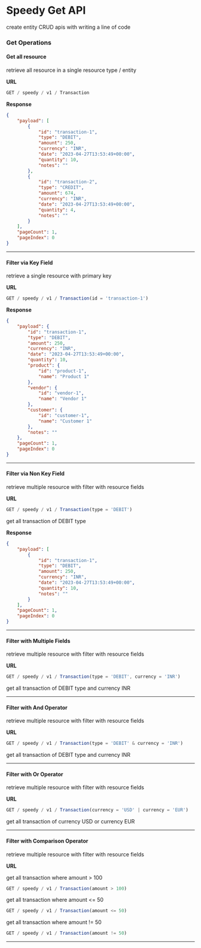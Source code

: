 # Speedy Get API

create entity CRUD apis with writing a line of code

### Get Operations

#### Get all resource

retrieve all resource in a single resource type / entity

**URL**

```javascript
GET / speedy / v1 / Transaction
```

**Response**

```json
{
    "payload": [
        {
            "id": "transaction-1",
            "type": "DEBIT",
            "amount": 250,
            "currency": "INR",
            "date": "2023-04-27T13:53:49+00:00",
            "quantity": 10,
            "notes": ""
        },
        {
            "id": "transaction-2",
            "type": "CREDIT",
            "amount": 674,
            "currency": "INR",
            "date": "2023-04-27T13:53:49+00:00",
            "quantity": 4,
            "notes": ""
        }
    ],
    "pageCount": 1,
    "pageIndex": 0
}
```

<hr>

#### Filter via Key Field

retrieve a single resource with primary key

**URL**

```javascript
GET / speedy / v1 / Transaction(id = 'transaction-1')
```

**Response**

```json
{
    "payload": {
        "id": "transaction-1",
        "type": "DEBIT",
        "amount": 250,
        "currency": "INR",
        "date": "2023-04-27T13:53:49+00:00",
        "quantity": 10,
        "product": {
            "id": "product-1",
            "name": "Product 1"
        },
        "vendor": {
            "id": "vendor-1",
            "name": "Vendor 1"
        },
        "customer": {
            "id": "customer-1",
            "name": "Customer 1"
        },
        "notes": ""
    },
    "pageCount": 1,
    "pageIndex": 0
}
```

<hr>

#### Filter via Non Key Field

retrieve multiple resource with filter with resource fields

**URL**

```javascript
GET / speedy / v1 / Transaction(type = 'DEBIT')
```

get all transaction of DEBIT type

**Response**

```json
{
    "payload": [
        {
            "id": "transaction-1",
            "type": "DEBIT",
            "amount": 250,
            "currency": "INR",
            "date": "2023-04-27T13:53:49+00:00",
            "quantity": 10,
            "notes": ""
        }
    ],
    "pageCount": 1,
    "pageIndex": 0
}
```

<hr>

#### Filter with Multiple Fields

retrieve multiple resource with filter with resource fields

**URL**

```javascript
GET / speedy / v1 / Transaction(type = 'DEBIT', currency = 'INR')
```

get all transaction of DEBIT type and currency INR
<hr>

#### Filter with And Operator

retrieve multiple resource with filter with resource fields

**URL**

```javascript
GET / speedy / v1 / Transaction(type = 'DEBIT' & currency = 'INR')
```

get all transaction of DEBIT type and currency INR
<hr>

#### Filter with Or Operator

retrieve multiple resource with filter with resource fields

**URL**

```javascript
GET / speedy / v1 / Transaction(currency = 'USD' | currency = 'EUR')
```

get all transaction of currency USD or currency EUR
<hr>

#### Filter with Comparison Operator

retrieve multiple resource with filter with resource fields

**URL**

get all transaction where amount > 100

```javascript
GET / speedy / v1 / Transaction(amount > 100)
```

get all transaction where amount <= 50

```javascript
GET / speedy / v1 / Transaction(amount <= 50)
```

get all transaction where amount != 50

```javascript
GET / speedy / v1 / Transaction(amount != 50)
```

<hr>
